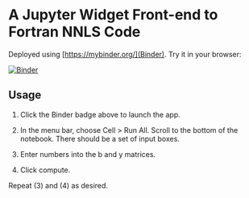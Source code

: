 # A Jupyter Widget Front-end to Fortran NNLS Code

Deployed using [https://mybinder.org/](Binder). Try it in your browser:

[![Binder](https://mybinder.org/badge.svg)](https://mybinder.org/v2/gh/danielballan/jupyter-nnls/master?filepath=nnls.ipynb)

## Usage

1. Click the Binder badge above to launch the app.

2. In the menu bar, choose Cell > Run All. Scroll to the bottom of the notebook.
   There should be a set of input boxes.

3. Enter numbers into the b and y matrices.

4. Click compute.

Repeat (3) and (4) as desired.
